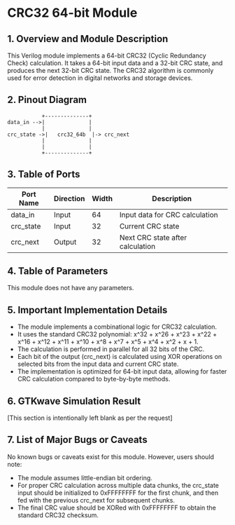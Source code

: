 # CRC32 64-bit Module

## 1. Overview and Module Description

This Verilog module implements a 64-bit CRC32 (Cyclic Redundancy Check) calculation. It takes a 64-bit input data and a 32-bit CRC state, and produces the next 32-bit CRC state. The CRC32 algorithm is commonly used for error detection in digital networks and storage devices.

## 2. Pinout Diagram

```
           +--------------+
data_in -->|              |
           |              |
crc_state ->|   crc32_64b  |-> crc_next
           |              |
           |              |
           +--------------+
```

## 3. Table of Ports

| Port Name | Direction | Width | Description |
|-----------|-----------|-------|-------------|
| data_in   | Input     | 64    | Input data for CRC calculation |
| crc_state | Input     | 32    | Current CRC state |
| crc_next  | Output    | 32    | Next CRC state after calculation |

## 4. Table of Parameters

This module does not have any parameters.

## 5. Important Implementation Details

- The module implements a combinational logic for CRC32 calculation.
- It uses the standard CRC32 polynomial: x^32 + x^26 + x^23 + x^22 + x^16 + x^12 + x^11 + x^10 + x^8 + x^7 + x^5 + x^4 + x^2 + x + 1.
- The calculation is performed in parallel for all 32 bits of the CRC.
- Each bit of the output (crc_next) is calculated using XOR operations on selected bits from the input data and current CRC state.
- The implementation is optimized for 64-bit input data, allowing for faster CRC calculation compared to byte-by-byte methods.

## 6. GTKwave Simulation Result

[This section is intentionally left blank as per the request]

## 7. List of Major Bugs or Caveats

No known bugs or caveats exist for this module. However, users should note:

- The module assumes little-endian bit ordering.
- For proper CRC calculation across multiple data chunks, the crc_state input should be initialized to 0xFFFFFFFF for the first chunk, and then fed with the previous crc_next for subsequent chunks.
- The final CRC value should be XORed with 0xFFFFFFFF to obtain the standard CRC32 checksum.